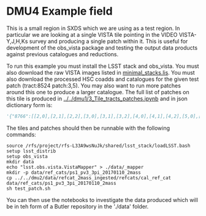 # DMU4 Example field

This is a small region in SXDS which we are using as a test region. In particular we are looking at a single VISTA tile pointing in the VIDEO VISTA-Y,J,H,Ks survey and producing a single patch within it. This is useful for development of the obs_vista package and testing the output data products against previous catalogues and reductions.

To run this example you must install the LSST stack and obs\_vista. You must also download the raw VISTA images listed in [minimal_stacks.lis](minimal_stacks.lis). You must also download the processed HSC coadds and catalogues for the given test patch (tract:8524 patch:3,5). You may also want to run more patches around this one to produce a larger catalogue. The full list of patches on this tile is produced in [../../dmu1/3_Tile_tracts_patches.ipynb](../../dmu1/3_Tile_tracts_patches.ipynb) and in json dictionary form is:

```python
'{"8766":[[2,0],[2,1],[2,2],[3,0],[3,1],[3,2],[4,0],[4,1],[4,2],[5,0],[5,1],[5,2],[6,0],[6,1],[6,2],[7,0],[7,1],[7,2],[8,0],[8,1],[8,2]],"8524":[[2,2],[2,3],[2,4],[2,5],[2,6],[2,7],[2,8],[3,2],[3,3],[3,4],[3,5],[3,6],[3,7],[3,8],[4,2],[4,3],[4,4],[4,5],[4,6],[4,7],[4,8],[5,2],[5,3],[5,4],[5,5],[5,6],[5,7],[5,8],[6,2],[6,3],[6,4],[6,5],[6,6],[6,7],[6,8],[7,2],[7,3],[7,4],[7,5],[7,6],[7,7],[7,8],[8,2],[8,3],[8,4],[8,5],[8,6],[8,7],[8,8]],"8765":[[0,0],[0,1],[0,2]],"8523":[[0,2],[0,3],[0,4],[0,5],[0,6],[0,7],[0,8]]}'
```

The tiles and patches should then be runnable with the following commands:

```Shell
source /rfs/project/rfs-L33A9wsNuJk/shared/lsst_stack/loadLSST.bash
setup lsst_distrib
setup obs_vista
mkdir data
echo "lsst.obs.vista.VistaMapper" > ./data/_mapper 
mkdir -p data/ref_cats/ps1_pv3_3pi_20170110_2mass
cp ../../dmu2/data/refcat_2mass_ingested/refcats/cal_ref_cat data/ref_cats/ps1_pv3_3pi_20170110_2mass
sh test_patch.sh
```

You can then use the notebooks to investigate the data produced which will be in teh form of a Butler repository in the './data' folder.